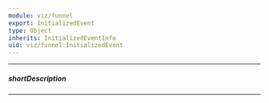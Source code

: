 ```yaml
---
module: viz/funnel
export: InitializedEvent
type: Object
inherits: InitializedEventInfo
uid: viz/funnel:InitializedEvent
---
```

---
##### shortDescription
<!-- Description goes here -->

---
<!-- Description goes here -->